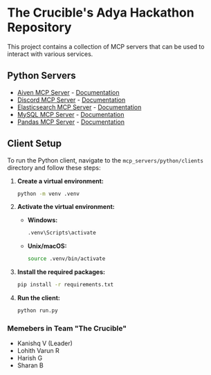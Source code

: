 # The Crucible's Adya Hackathon Repository

This project contains a collection of MCP servers that can be used to interact with various services.

## Python Servers

- [Aiven MCP Server](./mcp_servers/python/servers/AIVEN_MCP_SERVER) - [Documentation](./mcp_servers_documentation/AIVEN_MCP_SERVER)
- [Discord MCP Server](./mcp_servers/python/servers/DISCORD_MCP_SERVER) - [Documentation](./mcp_servers_documentation/DISCORD_MCP_SERVER)
- [Elasticsearch MCP Server](./mcp_servers/python/servers/ELASTICSEARCH_MCP_SERVER) - [Documentation](./mcp_servers_documentation/ELASTICSEARCH_MCP_SERVER)
- [MySQL MCP Server](./mcp_servers/python/servers/MYSQL_MCP_SERVER) - [Documentation](./mcp_servers_documentation/MYSQL_MCP_SERVER)
- [Pandas MCP Server](./mcp_servers/python/servers/PANDAS_MCP_SERVER) - [Documentation](./mcp_servers_documentation/PANDAS_MCP_SERVER)

## Client Setup

To run the Python client, navigate to the `mcp_servers/python/clients` directory and follow these steps:

1.  **Create a virtual environment:**
    ```bash
    python -m venv .venv
    ```

2.  **Activate the virtual environment:**
    -   **Windows:**
        ```bash
        .venv\Scripts\activate
        ```
    -   **Unix/macOS:**
        ```bash
        source .venv/bin/activate
        ```

3.  **Install the required packages:**
    ```bash
    pip install -r requirements.txt
    ```

4.  **Run the client:**
    ```bash
    python run.py
    ```

### Memebers in Team "The Crucible"
- Kanishq V (Leader)
- Lohith Varun R
- Harish G
- Sharan B
